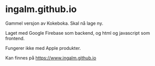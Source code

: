 # ingalm.github.io

Gammel versjon av Kokeboka. Skal nå lage ny.

Laget med Google Firebase som backend, og html og javascript som frontend.

Fungerer ikke med Apple produkter.

Kan finnes på https://www.ingalm.github.io

